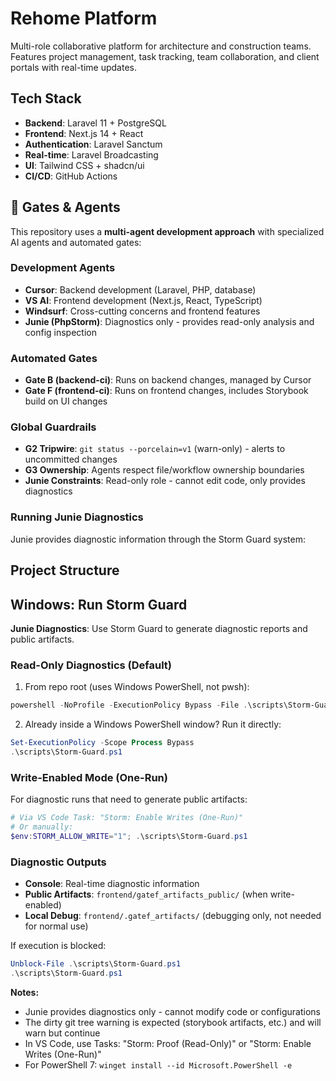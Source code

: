 # Rehome Platform

Multi-role collaborative platform for architecture and construction teams. Features project management, task tracking, team collaboration, and client portals with real-time updates.

## Tech Stack
- **Backend**: Laravel 11 + PostgreSQL
- **Frontend**: Next.js 14 + React
- **Authentication**: Laravel Sanctum
- **Real-time**: Laravel Broadcasting
- **UI**: Tailwind CSS + shadcn/ui
- **CI/CD**: GitHub Actions

## 🤖 Gates & Agents

This repository uses a **multi-agent development approach** with specialized AI agents and automated gates:

### Development Agents
- **Cursor**: Backend development (Laravel, PHP, database)
- **VS AI**: Frontend development (Next.js, React, TypeScript)
- **Windsurf**: Cross-cutting concerns and frontend features
- **Junie (PhpStorm)**: Diagnostics only - provides read-only analysis and config inspection

### Automated Gates
- **Gate B (backend-ci)**: Runs on backend changes, managed by Cursor
- **Gate F (frontend-ci)**: Runs on frontend changes, includes Storybook build on UI changes

### Global Guardrails
- **G2 Tripwire**: `git status --porcelain=v1` (warn-only) - alerts to uncommitted changes
- **G3 Ownership**: Agents respect file/workflow ownership boundaries
- **Junie Constraints**: Read-only role - cannot edit code, only provides diagnostics

### Running Junie Diagnostics

Junie provides diagnostic information through the Storm Guard system:

## Project Structure


## Windows: Run Storm Guard

**Junie Diagnostics**: Use Storm Guard to generate diagnostic reports and public artifacts.

### Read-Only Diagnostics (Default)

1) From repo root (uses Windows PowerShell, not pwsh):

```powershell
powershell -NoProfile -ExecutionPolicy Bypass -File .\scripts\Storm-Guard.ps1
```

2) Already inside a Windows PowerShell window? Run it directly:

```powershell
Set-ExecutionPolicy -Scope Process Bypass
.\scripts\Storm-Guard.ps1
```

### Write-Enabled Mode (One-Run)

For diagnostic runs that need to generate public artifacts:

```powershell
# Via VS Code Task: "Storm: Enable Writes (One-Run)"
# Or manually:
$env:STORM_ALLOW_WRITE="1"; .\scripts\Storm-Guard.ps1
```

### Diagnostic Outputs

- **Console**: Real-time diagnostic information
- **Public Artifacts**: `frontend/gatef_artifacts_public/` (when write-enabled)
- **Local Debug**: `frontend/.gatef_artifacts/` (debugging only, not needed for normal use)

If execution is blocked:

```powershell
Unblock-File .\scripts\Storm-Guard.ps1
.\scripts\Storm-Guard.ps1
```

**Notes:**
- Junie provides diagnostics only - cannot modify code or configurations
- The dirty git tree warning is expected (storybook artifacts, etc.) and will warn but continue
- In VS Code, use Tasks: "Storm: Proof (Read-Only)" or "Storm: Enable Writes (One-Run)"
- For PowerShell 7: `winget install --id Microsoft.PowerShell -e`
